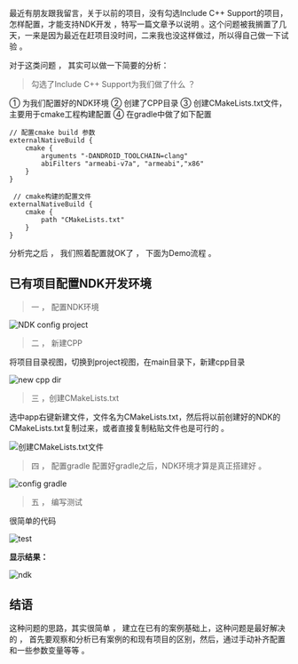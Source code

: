 最近有朋友跟我留言，关于以前的项目，没有勾选Include C++ Support的项目，怎样配置，才能支持NDK开发 ，特写一篇文章予以说明 。这个问题被我搁置了几天，一来是因为最近在赶项目没时间，二来我也没这样做过，所以得自己做一下试验 。 

对于这类问题 ， 其实可以做一下简要的分析：

> 勾选了Include C++ Support为我们做了什么 ？

  ① 为我们配置好的NDK环境
  ② 创建了CPP目录
  ③ 创建CMakeLists.txt文件，主要用于cmake工程构建配置
  ④ 在gradle中做了如下配置

```
// 配置cmake build 参数
externalNativeBuild {
    cmake {
        arguments "-DANDROID_TOOLCHAIN=clang"
        abiFilters "armeabi-v7a", "armeabi","x86"
    }
}

 // cmake构建的配置文件
externalNativeBuild {
    cmake {
        path "CMakeLists.txt"
    }
}
```
分析完之后 ， 我们照着配置就OK了 ， 下面为Demo流程 。

## 已有项目配置NDK开发环境

> 一 ， 配置NDK环境

![NDK config project](http://upload-images.jianshu.io/upload_images/643851-6955652b0611157a.png?imageMogr2/auto-orient/strip%7CimageView2/2/w/1240)

> 二 ， 新建CPP

将项目目录视图，切换到project视图，在main目录下，新建cpp目录

![new cpp dir](http://upload-images.jianshu.io/upload_images/643851-1834b7115e67313e.png?imageMogr2/auto-orient/strip%7CimageView2/2/w/1240)

> 三 ，创建CMakeLists.txt

选中app右键新建文件，文件名为CMakeLists.txt，然后将以前创建好的NDK的CMakeLists.txt复制过来，或者直接复制粘贴文件也是可行的 。

![创建CMakeLists.txt文件](http://upload-images.jianshu.io/upload_images/643851-9b1c5ed12441f853.png?imageMogr2/auto-orient/strip%7CimageView2/2/w/1240)

> 四 ， 配置gradle
配置好gradle之后，NDK环境才算是真正搭建好 。

![config gradle](http://upload-images.jianshu.io/upload_images/643851-2c34a507ce4e6db7.png?imageMogr2/auto-orient/strip%7CimageView2/2/w/1240)

> 五 ， 编写测试

很简单的代码

![test](http://upload-images.jianshu.io/upload_images/643851-98ea653deefa4d3f.png?imageMogr2/auto-orient/strip%7CimageView2/2/w/1240)

__显示结果：__

![ndk](http://upload-images.jianshu.io/upload_images/643851-7b704afe227343c9.png?imageMogr2/auto-orient/strip%7CimageView2/2/w/1240)

## 结语

这种问题的思路，其实很简单 ， 建立在已有的案例基础上，这种问题是最好解决的 ， 首先要观察和分析已有案例的和现有项目的区别，然后，通过手动补齐配置和一些参数变量等等 。
